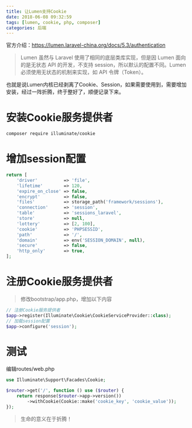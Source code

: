 ```yaml
---
title: 让Lumen支持Cookie
date: 2018-06-08 09:32:59
tags: [lumen, cookie, php, composer]
categories: 后端
---
```


官方介绍：https://lumen.laravel-china.org/docs/5.3/authentication

> Lumen 虽然与 Laravel 使用了相同的底层类库实现，但是因 Lumen 面向的是无状态 API 的开发，不支持 session，所以默认的配置不同。Lumen 必须使用无状态的机制来实现，如 API 令牌（Token）。

也就是说Lumen内核已经剥离了Cookie、Session，如果需要使用到，需要增加安装，经过一阵折腾，终于整好了，顺便记录下来。

<!--more-->

# 安装Cookie服务提供者

~~~bash
composer require illuminate/cookie
~~~

# 增加session配置

~~~php
return [
    'driver'          => 'file',
    'lifetime'        => 120,
    'expire_on_close' => false,
    'encrypt'         => false,
    'files'           => storage_path('framework/sessions'),
    'connection'      => 'session',
    'table'           => 'sessions_laravel',
    'store'           => null,
    'lottery'         => [2, 100],
    'cookie'          => 'PHPSESSID',
    'path'            => '/',
    'domain'          => env('SESSION_DOMAIN', null),
    'secure'          => false,
    'http_only'       => true,
];
~~~

# 注册Cookie服务提供者

> 修改bootstrap/app.php，增加以下内容

~~~php
// 注册Cookie服务提供者
$app->register(Illuminate\Cookie\CookieServiceProvider::class);
// 加载session配置
$app->configure('session');
~~~

# 测试

编辑routes/web.php

~~~php
use Illuminate\Support\Facades\Cookie;

$router->get('/', function () use ($router) {
    return response($router->app->version())
        ->withCookie(Cookie::make('cookie_key', 'cookie_value'));
});
~~~

> 生命的意义在于折腾！